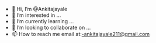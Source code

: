 - 👋 Hi, I’m @Ankitajayale
- 👀 I’m interested in ...
- 🌱 I’m currently learning ...
- 💞️ I’m looking to collaborate on ...
- 📫 How to reach me email at:-ankitajayale211@gmail.com

<!---
Ankitajayale/Ankitajayale is a ✨ special ✨ repository because its `README.md` (this file) appears on your GitHub profile.
You can click the Preview link to take a look at your changes.
--->

